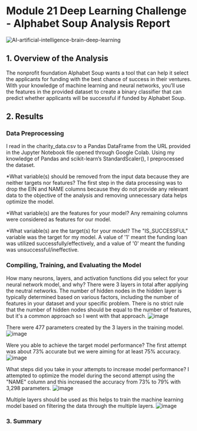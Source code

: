 # Module 21 Deep Learning Challenge - Alphabet Soup Analysis Report 

 ![AI-artificial-intelligence-brain-deep-learning](https://github.com/CBURKHARDT47/deep-learning-challenge/assets/128064003/7b908228-7830-42ca-a7ce-d4af0deff47c)


## 1. Overview of the Analysis
The nonprofit foundation Alphabet Soup wants a tool that can help it select the applicants for funding with the best chance of success in their ventures. With your knowledge of machine learning and neural networks, you’ll use the features in the provided dataset to create a binary classifier that can predict whether applicants will be successful if funded by Alphabet Soup.

## 2. Results

### Data Preprocessing
I read in the charity_data.csv to a Pandas DataFrame from the URL provided in the Jupyter Notebook file opened through Google Colab. Using my knowledge of Pandas and scikit-learn’s StandardScaler(), I preprocessed the dataset. 

*What variable(s) should be removed from the input data because they are neither targets nor features?
The first step in the data processing was to drop the EIN and NAME columns because they do not provide any relevant data to the objective of the analysis and removing unnecessary data helps optimize the model.

*What variable(s) are the features for your model?
Any remaining columns were considered as features for our model. 

*What variable(s) are the target(s) for your model? 
The "IS_SUCCESSFUL" variable was the target for my model. A value of '1' meant the funding loan was utilized successfully/effectively, and a value of '0' meant the funding was unsuccessful/ineffective. 

### Compiling, Training, and Evaluating the Model
How many neurons, layers, and activation functions did you select for your neural network model, and why?
There were 3 layers in total after applying the neutral networks. The number of hidden nodes in the hidden layer is typically determined based on various factors, including the number of features in your dataset and your specific problem. There is no strict rule that the number of hidden nodes should be equal to the number of features, but it's a common approach so I went with that approach. 
![image](https://github.com/CBURKHARDT47/deep-learning-challenge/assets/128064003/6ac13979-5a28-4a88-b8eb-0dd48b4a6768)


There were 477 parameters created by the 3 layers in the training model. 
![image](https://github.com/CBURKHARDT47/deep-learning-challenge/assets/128064003/21238164-cb8d-4d4b-b2e7-e1f718155a83)


Were you able to achieve the target model performance?
The first attempt was about 73% accurate but we were aiming for at least 75% accuracy. 
![image](https://github.com/CBURKHARDT47/deep-learning-challenge/assets/128064003/9957a9f7-69a2-40df-9e3c-fdc752a79a72)


What steps did you take in your attempts to increase model performance?
I attempted to optimize the model during the second attempt using the "NAME" column and this increased the accuracy from 73% to 79% with 3,298 parameters.
![image](https://github.com/CBURKHARDT47/deep-learning-challenge/assets/128064003/d293bd26-7f74-4561-8c21-bde94cc561a3)

Multiple layers should be used as this helps to train the machine learning model based on filtering the data through the multiple layers. 
![image](https://github.com/CBURKHARDT47/deep-learning-challenge/assets/128064003/c3dfe264-cd6b-4aa3-acc0-0e2de2fe3a1b)


### 3. Summary

